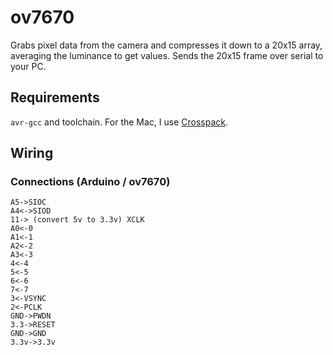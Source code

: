 # ov7670

Grabs pixel data from the camera and compresses it down to a 20x15 array, averaging the luminance to get values. Sends the 20x15 frame over serial to your PC.

## Requirements

`avr-gcc` and toolchain. For the Mac, I use [Crosspack](https://www.obdev.at/products/crosspack/index.html).

## Wiring

### Connections (Arduino / ov7670)

```
A5->SIOC
A4<->SIOD
11-> (convert 5v to 3.3v) XCLK
A0<-0
A1<-1
A2<-2
A3<-3
4<-4
5<-5
6<-6
7<-7
3<-VSYNC
2<-PCLK
GND->PWDN
3.3->RESET
GND->GND
3.3v->3.3v
```